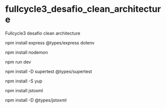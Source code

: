 # fullcycle3_desafio_clean_architecture
Fullcycle3 desafio clean architecture

npm install express @types/express dotenv

npm install nodemon

npm run dev

npm install -D supertest @types/supertest

npm install -S yup

npm install jstoxml

npm install -D @types/jstoxml

